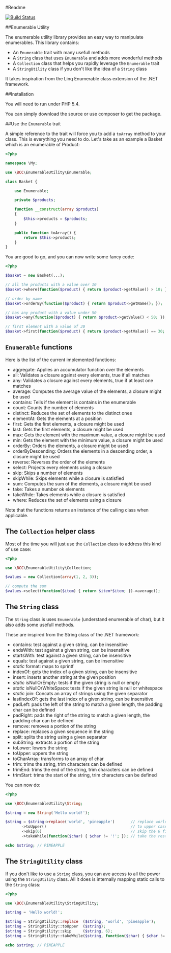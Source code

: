 #Readme

[![Build Status](https://secure.travis-ci.org/michelsalib/BCCEnumerationUtility.png?branch=master)](http://travis-ci.org/michelsalib/BCCEnumerationUtility)

##Enumerable Utility

The enumerable utility library provides an easy way to manipulate enumerables. This library contains:

- An `Enumerable` trait with many usefull methods
- A `String` class that uses `Enumerable` and adds more wonderful methods
- A `Collection` class that helps you rapidly leverage the `Enumerable` trait
- A `StringUtility` class if you don't like the idea of a `String` class

It takes inspiration from the Linq Enumerable class extension of the .NET framework.

##Installation

You will need to run under PHP 5.4.

You can simply download the source or use composer to get the package.

##Use the `Enumerable` trait

A simple reference to the trait will force you to add a `toArray` method to your class. This is everything you need to do. Let's take as an example a Basket which is an enumerable of Product:

``` php
<?php

namespace \My;

use \BCC\EnumerableUtility\Enumerable;

class Basket {

    use Enumerable;

    private $products;

    function __construct(array $products)
    {
        $this->products = $products;
    }

    public function toArray() {
        return $this->products;
    }
}

```

You are good to go, and you can now write some fancy code:

``` php
<?php

$basket = new Basket(...);

// all the products with a value over 10
$basket->where(function($product) { return $product->getValue() > 10; });

// order by name
$basket->orderBy(function($product) { return $product->getName(); });

// has any product with a value under 50
$basket->any(function($product) { return $product->getValue() < 50; });

// first element with a value of 30
$basket->first(function($product) { return $product->getValue() == 30; });

```

## `Enumerable` functions

Here is the list of the current implemented functions:

- aggregate: Applies an accumulator function over the elements
- all: Validates a closure against every elements, true if all matches
- any: Validates a closure against every elements, true if at least one matches
- average: Computes the average value of the elements, a closure might be used
- contains: Tells if the element is contains in the enumerable
- count: Counts the number of elements
- distinct: Reduces the set of elements to the distinct ones
- elementAt: Gets the elements at a position
- first: Gets the first elements, a closure might be used
- last: Gets the first elements, a closure might be used
- max: Gets the element with the maximum value, a closure might be used
- min: Gets the element with the minimum value, a closure might be used
- orderBy: Orders the elements, a closure might be used
- orderByDescending: Orders the elements in a descending order, a closure might be used
- reverse: Reverses the order of the elements
- select: Projects every elements using a closure
- skip: Skips a number of elements
- skipWhile: Skips elements while a closure is satisfied
- sum: Computes the sum of the elements, a closure might be used
- take: Takes a number ok elements
- takeWhile: Takes elements while a closure is satisfied
- where: Reduces the set of elements using a closure

Note that the functions returns an instance of the calling class when applicable.

## The `Collection` helper class

Most of the time you will just use the `Collection` class to address this kind of use case:

``` php
<?php

use \BCC\EnumerableUtility\Collection;

$values = new Collection(array(1, 2, 3));

// compute the sum
$values->select(function($item) { return $item*$item; })->average();

```

## The `String` class

The `String` class is uses `Enumerable` (understand enumerable of char), but it also adds some usefull methods.

These are inspired from the String class of the .NET framework:

- contains: test against a given string, can be insensitive
- endsWith: test against a given string, can be insensitive
- startsWith: test against a given string, can be insensitive
- equals: test against a given string, can be insensitive
- *static* format: maps to sprintf
- indexOf: gets the index of a given string, can be insensitive
- insert: inserts another string at the given position
- *static* isNullOrEmpty: tests if the given string is null or empty
- *static* isNullOrWhiteSpace: tests if the given string is null or whitespace
- *static* join: Concats an array of strings using the given separator
- lastIndexOf: gets the last index of a given string, can be insensitive
- padLeft: pads the left of the string to match a given length, the padding char can be defined
- padRight: pads the right of the string to match a given length, the padding char can be defined
- remove: removes a portion of the string
- replace: replaces a given sequence in the string
- split: splits the string using a given separator
- subString: extracts a portion of the string
- toLower: lowers the string
- toUpper: uppers the string
- toCharArray: transforms to an array of char
- trim: trims the string, trim characters can be defined
- trimEnd: trims the end of the string, trim characters can be defined
- trimStart: trims the start of the string, trim characters can be defined

You can now do:

``` php
<?php

use \BCC\EnumerableUtility\String;

$string = new String('Hello world!');

$string = $string->replace('world', 'pineapple')       // replace world by pineapple
       ->toUpper()                                     // to upper case
       ->skip(6)                                       // skip the 6 first letters
       ->takeWhile(function($char) { $char != '!'; }); // take the rest while the char is different from '!'

echo $string; // PINEAPPLE

```

## The `StringUtility` class

If you don't like to use a `String` class, you can ave access to all the power using the `StringUtility` class.
All it does is internally mapping static calls to the `String` class:

``` php
<?php

use \BCC\EnumerableUtility\StringUtility;

$string = 'Hello world!';

$string = StringUtility::replace  ($string, 'world', 'pineapple');              // replace world by pineapple
$string = StringUtility::toUpper  ($string);                                    // to upper case
$string = StringUtility::skip     ($string, 6);                                 // skip the 6 first letters
$string = StringUtility::takeWhile($string, function($char) { $char != '!'; }); // take the rest while the char is different from '!'

echo $string; // PINEAPPLE

```
